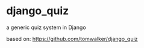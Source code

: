 # django_quiz
a generic quiz system in Django

based on: https://github.com/tomwalker/django_quiz


